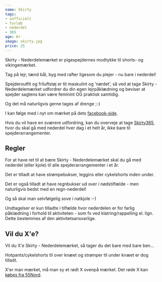 ```yaml
---
name: Skirty
tags:
- uofficielt
- forløb
- nederdel
- 365
age: 6+
image: skirty.jpg
price: 25
---
```

Skirty - Nederdelemærket er pigespejdernes modtykke til shorts- og vikingemærket.

Tag på lejr, tænd bål, byg med rafter ligesom du plejer - nu bare i nederdel!

Spejderoutfit og friluftstøj er tit maskulint og 'nørdet', så ved at tage Skirty - Nederdelemærket udfordrer du din egen lejrpåklædning og beviser at spejder sagtens kan være feminint OG praktisk samtidig.

Og det må naturligvis gerne tages af drenge ;-)

I kan følge med i nyt om mærket på dets [facebook-side](https://www.facebook.com/nederdel).

Hvis du vil have en sværere udfordring, kan du overveje at tage [Skirty365](/m/skirty365/), hvor du skal gå med nederdel hver dag i et helt år, ikke bare til spejderarrangementer.

## Regler

For at have ret til at bære Skirty - Nederdelemærket skal du gå med nederdel (eller kjole) til alle spejderarrangementer i et år.

Det er tilladt at have strømpebukser, leggins eller cykelshorts inden under.

Det er også tilladt at have regnbukser ud over i nødstilfælde - men naturligvis bedst med en regn-nederdel!

Og så skal man selvfølgelig sove i natkjole :-)

Undtagelser er kun tilladte i tilfælde hvor nederdelen er for farlig påklædning i forhold til aktiviteten - som fx ved klatring/rappelling el. lign. Dette bestemmes af den aktivitetsansvarlige.

## Vil du X'e?

Vil du X'e Skirty - Nederdelemærket, så tager du det bare med bare ben...

Hotpants/cykelshorts til over knæet og strømper til under knæet er dog tilladt.

X'er man mærket, må man sy et rødt X ovenpå mærket.
Det røde X kan [købes fra 55Nord](https://www.55nord.dk/de-gr%C3%B8nne-pigespejdere/shop-de-groenne-pigespejdere/maerker-2/x-maerket-de-groenne-pigespejdere).
